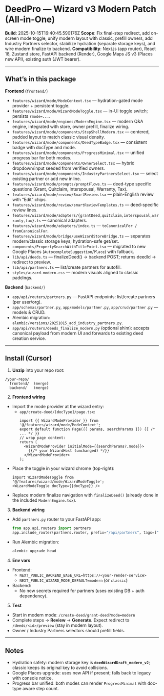 
# DeedPro — Wizard v3 Modern Patch (All‑in‑One)

**Build**: 2025-10-15T16:40:45.590176Z
**Scope**: Fix final-step redirect, add on-screen mode toggle, unify modern layout with classic, prefill owners, add Industry Partners selector, stabilize hydration (separate storage keys), and wire modern finalize to backend.
**Compatibility**: Next.js (app router), React 18, Zustand store, FastAPI backend (Render), Google Maps JS v3 (Places new API), existing auth (JWT bearer).

---

## What’s in this package

**Frontend** (`frontend/`)
- `features/wizard/mode/ModeContext.tsx` — hydration-gated mode provider + persistent toggle.
- `features/wizard/mode/WizardModeToggle.tsx` — in-UI toggle switch; persists `?mode=...`.
- `features/wizard/mode/engines/ModernEngine.tsx` — modern Q&A engine, integrated with store, owner prefill, finalize wiring.
- `features/wizard/mode/components/StepShellModern.tsx` — centered, padded layout to match classic visual density.
- `features/wizard/mode/components/DeedTypeBadge.tsx` — consistent badge with docType and mode.
- `features/wizard/mode/components/ProgressMinimal.tsx` — unified progress bar for both modes.
- `features/wizard/mode/components/OwnerSelect.tsx` — hybrid dropdown/input seeded from verified owners.
- `features/wizard/mode/components/IndustryPartnersSelect.tsx` — select existing partner or add new inline.
- `features/wizard/mode/prompts/promptFlows.ts` — deed-type specific questions (Grant, Quitclaim, Interspousal, Warranty, Tax).
- `features/wizard/mode/review/SmartReview.tsx` — plain-English review with “Edit” chips.
- `features/wizard/mode/review/smartReviewTemplates.ts` — deed-specific review lines.
- `features/wizard/mode/adapters/{grantDeed,quitclaim,interspousal,warranty,tax}.ts` — canonical adapters.
- `features/wizard/mode/adapters/index.ts` — `toCanonicalFor / fromCanonicalFor`.
- `features/wizard/mode/bridge/useWizardStoreBridge.ts` — separates modern/classic storage keys; hydration-safe get/set.
- `components/PropertySearchWithTitlePoint.tsx` — migrated to new Google Places (`AutocompleteSuggestion`/`Place`) with fallback.
- `lib/api/deeds.ts` — finalizeDeed() → backend POST; returns deedId → redirect to preview.
- `lib/api/partners.ts` — list/create partners for autofill.
- `styles/wizard-modern.css` — modern visuals aligned to classic paddings.

**Backend** (`backend/`)
- `app/api/routers/partners.py` — FastAPI endpoints: list/create partners (per user/org).
- `app/schemas/partner.py`, `app/models/partner.py`, `app/crud/partner.py` — models & CRUD.
- Alembic migration: `alembic/versions/20251015_add_industry_partners.py`.
- `app/api/routers/deeds_finalize_modern.py` (optional shim): accepts canonical payload from modern UI and forwards to existing deed creation service.

---

## Install (Cursor)

1) **Unzip** into your repo root:
```
/your-repo/
  frontend/  (merge)
  backend/   (merge)
```

2) **Frontend wiring**
- Import the mode provider at the wizard entry:
  - `app/create-deed/[docType]/page.tsx`:
    ```tsx
    import {{ WizardModeProvider }} from '@/features/wizard/mode/ModeContext';
    export default function Page({{ params, searchParams }}) {{ /* ... */ }}
    // wrap page content:
    return (
      <WizardModeProvider initialMode={{searchParams?.mode}}>
        {{/* your WizardHost (unchanged) */}}
      </WizardModeProvider>
    );
    ```
- Place the toggle in your wizard chrome (top-right):
  ```tsx
  import WizardModeToggle from '@/features/wizard/mode/WizardModeToggle';
  <WizardModeToggle docType={{docType}} />
  ```
- Replace modern finalize navigation with `finalizeDeed()` (already done in the included `ModernEngine.tsx`).

3) **Backend wiring**
- Add `partners.py` router to your FastAPI app:
  ```py
  from app.api.routers import partners
  app.include_router(partners.router, prefix="/api/partners", tags=["partners"])
  ```
- Run Alembic migration:
  ```bash
  alembic upgrade head
  ```

4) **Env vars**
- Frontend:
  - `NEXT_PUBLIC_BACKEND_BASE_URL=https://<your-render-service>`
  - `NEXT_PUBLIC_WIZARD_MODE_DEFAULT=modern` (or `classic`)
- Backend:
  - No new secrets required for partners (uses existing DB + auth dependency).

5) **Test**
- Start in modern mode: `/create-deed/grant-deed?mode=modern`
- Complete steps → **Review** → **Generate**. Expect redirect to `/deeds/<id>/preview` (stay in modern layout).
- Owner / Industry Partners selectors should prefill fields.

---

## Notes

- Hydration safety: modern storage key is **`deedWizardDraft_modern_v2`**; classic keeps its original key to avoid collisions.
- Google Places upgrade: uses new API if present; falls back to legacy with console notice.
- Progress bar unified: both modes can render `ProgressMinimal` with doc-type aware step count.
